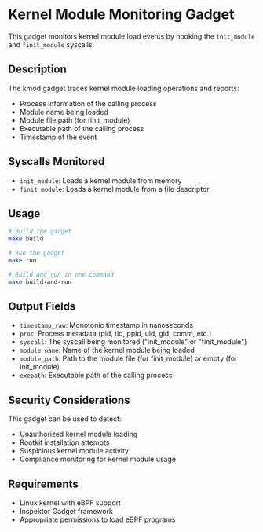 # Kernel Module Monitoring Gadget

This gadget monitors kernel module load events by hooking the `init_module` and `finit_module` syscalls.

## Description

The kmod gadget traces kernel module loading operations and reports:
- Process information of the calling process
- Module name being loaded
- Module file path (for finit_module)
- Executable path of the calling process
- Timestamp of the event

## Syscalls Monitored

- `init_module`: Loads a kernel module from memory
- `finit_module`: Loads a kernel module from a file descriptor

## Usage

```bash
# Build the gadget
make build

# Run the gadget
make run

# Build and run in one command
make build-and-run
```

## Output Fields

- `timestamp_raw`: Monotonic timestamp in nanoseconds
- `proc`: Process metadata (pid, tid, ppid, uid, gid, comm, etc.)
- `syscall`: The syscall being monitored ("init_module" or "finit_module")
- `module_name`: Name of the kernel module being loaded
- `module_path`: Path to the module file (for finit_module) or empty (for init_module)
- `exepath`: Executable path of the calling process

## Security Considerations

This gadget can be used to detect:
- Unauthorized kernel module loading
- Rootkit installation attempts
- Suspicious kernel module activity
- Compliance monitoring for kernel module usage

## Requirements

- Linux kernel with eBPF support
- Inspektor Gadget framework
- Appropriate permissions to load eBPF programs
